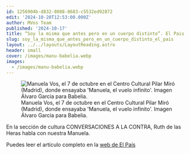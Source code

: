 ```yaml
---
id: 1256904b-d832-8088-8683-c5532ed92872
edit: '2024-10-20T12:53:00.000Z'
author: MVos Team
published: '2024-10-17'
title: “Soy la misma que antes pero en un cuerpo distinto”. El Pais
slug: soy_la_misma_que_antes_pero_en_un_cuerpo_distinto_el_pais
layout: ../../layouts/LayoutReading.astro
header: small
cover: /images/manu-babelia.webp
images:
  - /images/manu-babelia.webp
---
```


<figure><img src="/images/manu-babelia.webp" alt="Manuela Vos, el 7 de octubre en el Centro Cultural Pilar Miró (Madrid), donde ensayaba 'Manuela, el vuelo infinito'. Imagen Álvaro García para Babelia."><figcaption align="left">Manuela Vos, el 7 de octubre en el Centro Cultural Pilar Miró (Madrid), donde ensayaba 'Manuela, el vuelo infinito'. Imagen Álvaro García para Babelia.</figcaption></figure>


En la sección de cultura CONVERSACIONES A LA CONTRA, Ruth de las Heras habla con nuestra Manuela.


Puedes leer el artículo completo en la [web de El País](https://elpais.com/cultura/2024-10-16/manuela-vos-soy-la-misma-que-antes-pero-en-un-cuerpo-distinto.html)

